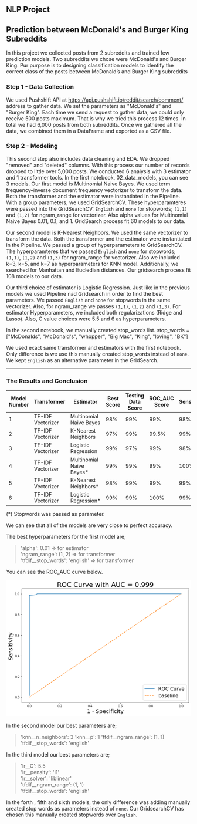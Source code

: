 ## NLP Project
## Prediction between McDonald's and Burger King Subreddits 


In this project we collected posts from 2 subreddits and trained few prediction models. Two subreddits we chose were McDonald's 
and Burger King. Pur purpose is to designing classification models to identify the correct class of the posts between McDonald’s and Burger King subreddits 

### Step 1 - Data Collection

 We used Pushshift API at  https://api.pushshift.io/reddit/search/comment/ address to gather data. We set the parameters as "McDonald's" and "Burger King". Each time we send a request to gather data, we could only receive 500 posts maximum. That is why we tried this process 12 times. In total we had 6,000 posts from both subreddits.
Once we gathered all the data, we combined them in a DataFrame and exported as a CSV file.
 
 
### Step 2 - Modeling

This second step also includes data cleaning and EDA. We dropped "removed" and "deleted" columns.  With this process our number of records dropped to little over 5,000 posts. We conducted 6 analysis with 3 estimator and 1 transformer tools.
In the first notebook, 02_data_models, you can see 3 models.
Our first model is Multinomial Naive Bayes. We used term frequency–inverse document frequency vectorizer to transform the data. Both the transformer and the estimator were instantiated in the Pipeline. With a group parameters, we used GridSearchCV. 
These hyperparamteres were passed into the GridSearchCV:
`English` and `none` for stopwords;  `(1,1)` and `(1,2)` for ngram_range for vectorizer. Also alpha values for Multinomial Naive Bayes 0.01, 0.1, and 1. GridSearch process fit 60 models to our data. 

Our second model is K-Nearest Neighbors. We used the same vectorizer to transform the data. Both the transformer and the estimator were instantiated in the Pipeline. We passed a group of hyperparameters to GridSearchCV. The hyperparamteres that we passed `English` and `none` for stopwords; `(1,1)`, `(1,2)` and `(1,3)` for ngram_range for vectorizer. Also we included k=3, k=5, and k=7 as hyperparameters for KNN model. Additionally, we searched for Manhattan and Eucledian distances. Our gridsearch process fit 108 models to our data.

Our third choice of estimator is Logistic Regression. Just like in the previous models we used Pipeline nad Gridsearch in order to find the best parameters. We passed `English` and `none` for stopwords in the same vectorizer. Also, for ngram_range we passes `(1,1)`, `(1,2)` and `(1,3)`. For estimator Hyperparameters, we included both regularizations (Ridge and Lasso). Also, C value choices were 5.5 and 6 as hyperparameters.


In the second notebook, we manually created stop_words list.
stop_words = ["McDonalds", "McDonald's", "whopper", "Big Mac", "King", "loving", "BK"]

We used exact same transformer and estimators with the first notebook. Only difference is we use this manually created stop_words instead of `none`. We kept `English` as an alternative parameter in the GridSearch.

---

### The Results and Conclusion

Model Number | Transformer|Estimator|Best Score|Testing Data Score|ROC_AUC Score|Sensitivity |	Specificity Score
|---|---|-------------|------------|-------------|-----------------------|----------|-------------|
1|TF-IDF Vectorizer|Multinomial Naive Bayes|98%|99%|99%|98%|100%
2|TF-IDF Vectorizer|K-Nearest Neighbors|97%|99%|99.5%|99%|99.5%
3|TF-IDF Vectorizer|Logistic Regression|99%|97%|99%|98%|99.5%
4|TF-IDF Vectorizer|Multinomial Naive Bayes*|99%|99%|99%|100%|99%
5|TF-IDF Vectorizer|K-Nearest Neighbors*|98%|99%|99%|99%|100%
6|TF-IDF Vectorizer|Logistic Regression*|99%|99%|100%|99%|99%

(*) Stopwords was passed as parameter.

We can see that all of the models are very close to perfect accuracy. 

 The best hyperparameters for the first model are;
 >'alpha': 0.01  => for estimator   
 'ngram_range': (1, 2)  => for transformer  
 'tfdif__stop_words': 'english'  => for transformer  
 
 
 You can see the ROC_AUC curve below.
 
 ![](roc_auc.png)


In the second model our best parameters are;

 >'knn__n_neighbors': 3 
 'knn__p': 1
 'tfdif__ngram_range': (1, 1)
 'tfdif__stop_words': 'english'  


In the third model our best parameters are; 
>'lr__C': 5.5    
 'lr__penalty': 'l1'    
 'lr__solver': 'liblinear'    
 'tfdif__ngram_range': (1, 1)    
 'tfdif__stop_words': 'english'  


In the forth , fifth and sixth models, the only difference was adding manually created stop words as parameters instead of `none`.
Our GridsearchCV has chosen this manually created stopwords over `English`.
























